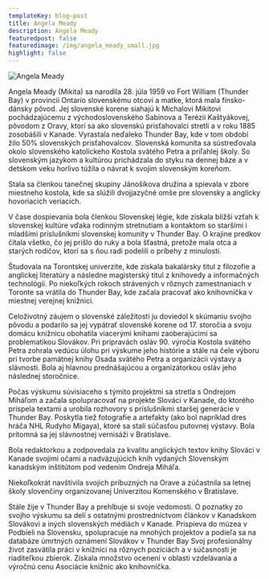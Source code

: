 ```yaml
---
templateKey: blog-post
title: Angela Meady
description: Angela Meady
featuredpost: false
featuredimage: /img/angela_meady_small.jpg
highlight: false
---
```

![Angela Meady](/img/angela_meady_big.jpg "Angela Meady")

Angela Meady (Mikita) sa narodila 28. júla 1959 vo Fort William (Thunder Bay) v provincii Ontario slovenskému otcovi a matke, ktorá mala fínsko-dánsky pôvod. Jej slovenské korene siahajú k Michalovi Mikitovi pochádzajúcemu z východoslovenského Sabinova a Terézii Kaštyákovej, pôvodom z Oravy, ktorí sa ako slovenskú prisťahovalci stretli a v roku 1885 zosobášili v Kanade. Vyrastala neďaleko Thunder Bay, kde v tom období žilo 50% slovenských prisťahovalcov. Slovenská komunita sa sústreďovala okolo slovenského katolíckeho Kostola svätého Petra a priľahlej školy. So slovenským jazykom a kultúrou prichádzala do styku na dennej báze a v detskom veku horlivo túžila o návrat k svojim slovenským koreňom.

Stala sa členkou tanečnej skupiny Jánošíkova družina a spievala v zbore miestneho kostola, kde sa slúžili dvojjazyčné omše pre slovensky a anglicky hovoriacich veriacich.

V čase dospievania bola členkou Slovenskej légie, kde získala bližší vzťah k slovenskej kultúre vďaka rodinným stretnutiam a kontaktom so staršími i mladšími príslušníkmi slovenskej komunity v Thunder Bay. O krajine predkov čítala všetko, čo jej prišlo do ruky a bola šťastná, pretože mala otca a starých rodičov, ktorí sa s ňou radi podelili o príbehy z minulosti.

Študovala na Torontskej univerzite, kde získala bakalársky titul z filozofie a anglickej literatúry a následne magisterský titul z knihovedy a informačných technológií. Po niekoľkých rokoch strávených v rôznych zamestnaniach v Toronte sa vrátila do Thunder Bay, kde začala pracovať ako knihovníčka v miestnej verejnej knižnici.

Celoživotný záujem o slovenské záležitosti ju doviedol k skúmaniu svojho pôvodu a podarilo sa jej vypátrať slovenské korene od 17. storočia a svoju domácu knižnicu obohatila viacerými knihami zaoberajúcimi sa problematikou Slovákov. Pri prípravách osláv 90. výročia Kostola svätého Petra zohrala vedúcu úlohu pri výskume jeho histórie a stále na čele výboru pri tvorbe pamätnej knihy Osada svätého Petra a organizácii výstavy a slávnosti. Bola aj hlavnou prednášajúcou a organizátorkou osláv jeho následnej storočnice.

Počas výskumu súvisiaceho s týmito projektmi sa stretla s Ondrejom Miháľom a začala spolupracovať na projekte Slováci v Kanade, do ktorého prispela textami a urobila rozhovory s príslušníkmi staršej generácie v Thunder Bay. Poskytla tiež fotografie a artefakty (ako bol napríklad dres hráča NHL Rudyho Migaya), ktoré sa stali súčasťou putovnej výstavy. Bola prítomná sa jej slávnostnej vernisáži v Bratislave.

Bola redaktorkou a zodpovedala za kvalitu anglických textov knihy Slováci v Kanade svojimi očami a nadväzujúcich kníh vydaných Slovenským kanadským inštitútom pod vedením Ondreja Miháľa.

Niekoľkokrát navštívila svojich príbuzných na Orave a zúčastnila sa letnej školy slovenčiny organizovanej Univerzitou Komenského v Bratislave.

Stále žije v Thunder Bay a prehlbuje si svoje vedomosti. O poznatky zo svojho výskumu sa delí s ostatnými prostredníctvom článkov v Kanadskom Slovákovi a iných slovenských médiách v Kanade. Prispieva do múzea v Podbieli na Slovensku, spolupracuje na mnohých projektov a podieľa sa na databáze úmrtných oznámení Slovákov v Thunder Bay Svoj profesionálny život zasvätila práci v knižnici na rôznych pozíciách a v súčasnosti je riaditeľkou zbierok. Získala množstvo ocenení v oblasti vzdelávania a výročnú cenu Asociácie knižníc ako knihovníčka.